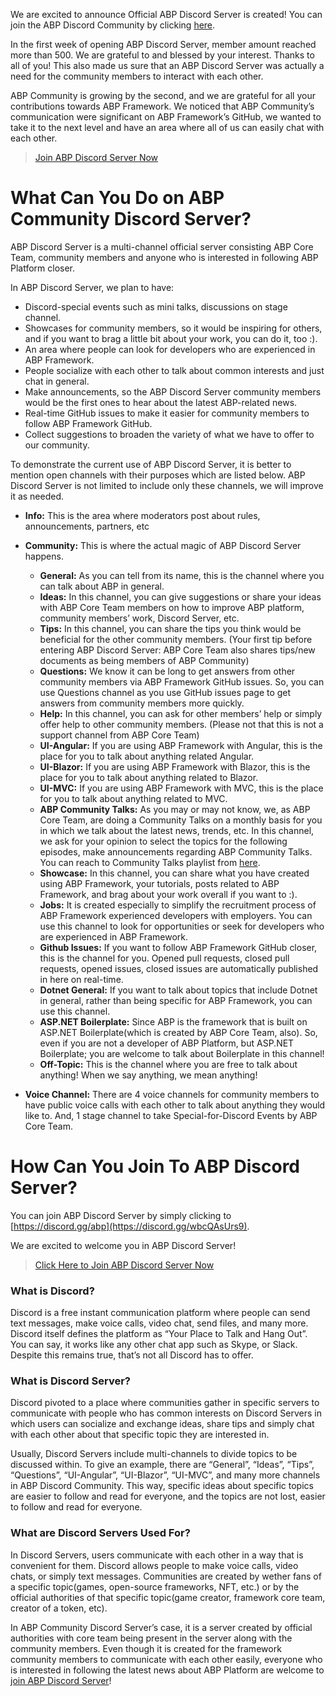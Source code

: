  We are excited to announce Official ABP Discord Server is created! You can join the ABP Discord Community by clicking [here](https://discord.gg/wbcQAsUrs9).

 In the first week of opening ABP Discord Server, member amount reached more than 500. We are grateful to and blessed by your interest. Thanks to all of you! This also made us sure that an ABP Discord Server was actually a need for the community members to interact with each other.

 ABP Community is growing by the second, and we are grateful for all your contributions towards ABP Framework. We noticed that ABP Community’s communication were significant on ABP Framework’s GitHub, we wanted to take it to the next level and have an area where all of us can easily chat with each other.
> [Join ABP Discord Server Now](https://discord.gg/wbcQAsUrs9)

# What Can You Do on ABP Community Discord Server?

 ABP Discord Server is a multi-channel official server consisting ABP Core Team, community members and anyone who is interested in following ABP Platform closer.

 In ABP Discord Server, we plan to have:
* Discord-special events such as mini talks, discussions on stage channel.
* Showcases for community members, so it would be inspiring for others, and if you want to brag a little bit about your work, you can do it, too :).
* An area where people can look for developers who are experienced in ABP Framework.
* People socialize with each other to talk about common interests and just chat in general.
* Make announcements, so the ABP Discord Server community members would be the first ones to hear about the latest ABP-related news.
* Real-time GitHub issues to make it easier for community members to follow ABP Framework GitHub.
* Collect suggestions to broaden the variety of what we have to offer to our community.

 To demonstrate the current use of ABP Discord Server, it is better to mention open channels with their purposes which are listed below. ABP Discord Server is not limited to include only these channels, we will improve it as needed.

- **Info:** This is the area where moderators post about rules, announcements, partners, etc

- **Community:** This is where the actual magic of ABP Discord Server happens.
    * **General:** As you can tell from its name, this is the channel where you can talk about ABP in general.
    * **Ideas:** In this channel, you can give suggestions or share your ideas with ABP Core Team members on how to improve ABP platform, community members’ work, Discord Server, etc.
    * **Tips:** In this channel, you can share the tips you think would be beneficial for the other community members. (Your first tip before entering ABP Discord Server: ABP Core Team also shares tips/new documents as being members of ABP Community)
    * **Questions:** We know it can be long to get answers from other community members via ABP Framework GitHub issues. So, you can use Questions channel as you use GitHub issues page to get answers from community members more quickly.
    * **Help:** In this channel, you can ask for other members’ help or simply offer help to other community members. (Please not that this is not a support channel from ABP Core Team)
    * **UI-Angular:** If you are using ABP Framework with Angular, this is the place for you to talk about anything related Angular.
    * **UI-Blazor:** If you are using ABP Framework with Blazor, this is the place for you to talk about anything related to Blazor.
    * **UI-MVC:** If you are using ABP Framework with MVC, this is the place for you to talk about anything related to MVC.
    * **ABP Community Talks:** As you may or may not know, we, as ABP Core Team, are doing a Community Talks on a monthly basis for you in which we talk about the latest news, trends, etc. In this channel, we ask for your opinion to select the topics for the following episodes, make announcements regarding ABP Community Talks. You can reach to Community Talks playlist from [here](https://youtube.com/playlist?list=PLsNclT2aHJcOsPustEkzG6DywiO8eh0lB).
    * **Showcase:** In this channel, you can share what you have created using ABP Framework, your tutorials, posts related to ABP Framework, and brag about your work overall if you want to :).
    * **Jobs:** It is created especially to simplify the recruitment process of ABP Framework experienced developers with employers. You can use this channel to look for opportunities or seek for developers who are experienced in ABP Framework.
    * **Github Issues:** If you want to follow ABP Framework GitHub closer, this is the channel for you. Opened pull requests, closed pull requests, opened issues, closed issues are automatically published in here on real-time.
    * **Dotnet General:** If you want to talk about topics that include Dotnet in general, rather than being specific for ABP Framework, you can use this channel.
    * **ASP.NET Boilerplate:** Since ABP is the framework that is built on ASP.NET Boilerplate(which is created by ABP Core Team, also). So, even if you are not a developer of ABP Platform, but ASP.NET Boilerplate; you are welcome to talk about Boilerplate in this channel!
    * **Off-Topic:** This is the channel where you are free to talk about anything! When we say anything, we mean anything!
- **Voice Channel:** There are 4 voice channels for community members to have public voice calls with each other to talk about anything they would like to. And, 1 stage channel to take Special-for-Discord Events by ABP Core Team.

#  How Can You Join To ABP Discord Server?

 You can join ABP Discord Server by simply clicking to [https://discord.gg/abp](https://discord.gg/wbcQAsUrs9).

 We are excited to welcome you in ABP Discord Server!

> [Click Here to Join ABP Discord Server Now](https://discord.gg/wbcQAsUrs9)

### What is Discord?

 Discord is a free instant communication platform where people can send text messages, make voice calls, video chat, send files, and many more. Discord itself defines the platform as “Your Place to Talk and Hang Out”. You can say, it works like any other chat app such as Skype, or Slack. Despite this remains true, that’s not all Discord has to offer.

### What is Discord Server?

 Discord pivoted to a place where communities gather in specific servers to communicate with people who has common interests on Discord Servers in which users can socialize and exchange ideas, share tips and simply chat with each other about that specific topic they are interested in.

 Usually, Discord Servers include multi-channels to divide topics to be discussed within. To give an example, there are “General”, “Ideas”, “Tips”, “Questions”, “UI-Angular”, “UI-Blazor”, “UI-MVC”, and many more channels in ABP Discord Community. This way, specific ideas about specific topics are easier to follow and read for everyone, and the topics are not lost, easier to follow and read for everyone.

### What are Discord Servers Used For?

 In Discord Servers, users communicate with each other in a way that is convenient for them. Discord allows people to make voice calls, video chats, or simply text messages. Communities are created by wether fans of a specific topic(games, open-source frameworks, NFT, etc.) or by the official authorities of that specific topic(game creator, framework core team, creator of a token, etc).

 In ABP Community Discord Server’s case, it is a server created by official authorities with core team being present in the server along with the community members. Even though it is created for the framework community members to communicate with each other easily, everyone who is interested in following the latest news about ABP Platform are welcome to [join ABP Discord Server](https://discord.gg/wbcQAsUrs9)!